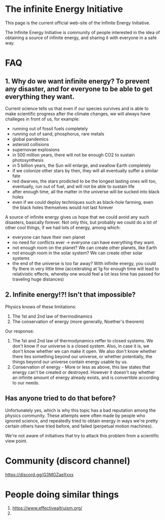 # The infinite Energy Initiative

This page is the current official web-site of the Infinite Energy Initiative.

The Infinite Energy Initiative is community of people interested in the idea of obtaining a source of infinite energy, and sharing it with everyone in a safe way.

# FAQ
## 1. Why do we want infinite energy? To prevent any disaster, and for everyone to be able to get everything they want.

Current science tells us that even if our species survives and is able to make scientific progress after the climate changes, we will always have challeges in front of us, for example: 
* running out of fossil fuels completely
* running out of sand, phosphorus, rare metals
* global pandemics
* asteroid collisions
* supernovae explosions
* in 500 million years, there will not be enough CO2 to sustain photosynthesis
* in 5 billion years, the Sun will enlarge, and swallow Earth completely
* if we colonize other stars by then, they will all eventually suffer a similar fate
* red dwarves, the stars prodicted to be the longest lasting ones will too, eventually, run out of fuel, and will not be able to sustain life
* after enough time, all the matter in the universe will be sucked into black holes
* even if we could deploy techniques such as black-hole farming, even the black holes themselves would not last forever

A source of infinite energy gives us hope that we could avoid any such disasters, basically forever.
Not only this, but probably we could do a lot of other cool things, if we had lots of energy, among which:
* everyone can have their own planet
* no need for conflicts ever -> everyone can have everything they want.
* not enough room on the planet? We can create other planets, like Earth
* not enough room in the solar system? We can create other solar systems
* the end of the universe is too far away? With infinite energy, you could fly there in very little time (accelerating at 1g for enough time will lead to relativistic effects, whereby one would feel a lot less time has passed for traveling huge distances)

## 2. Infinite energy!?! Isn't that impossible?
Physics knows of these limitations:

1. The 1st and 2nd law of thermodinamics
2. The conservation of energy (more generally, Noether's theorem)

Our response:
1. The 1st and 2nd law of thermodynamics reffer to closed systems. We don't know if our universe is a closed system. Also, in case it is, we don't know whether we can make it open. We also don't know whether there lies something beyond our universe, or whether potentially, the things beyond our universe contain energy usable by us.
2. Conservation of energy - More or less as above, this law states that energy can't be created or destroyed. However it doesn't say whether an infinite amount of energy already exists, and is convertible according to our needs.

## Has anyone tried to do that before?
Unfortunately yes, which is why this topic has a bad reputation among the physics community. These attempts were often made by people who ignored science, and repeatedly tried to obtain energy in ways we're pretty certain others have tried before, and failed (perpetual motion machines).

We're not aware of initiatives that try to attack this problem from a scientific view point.

# Community (discord channel)
https://discord.gg/G3MGZaeXxxx

# People doing similar things
1. https://www.effectivealtruism.org/
2. 
